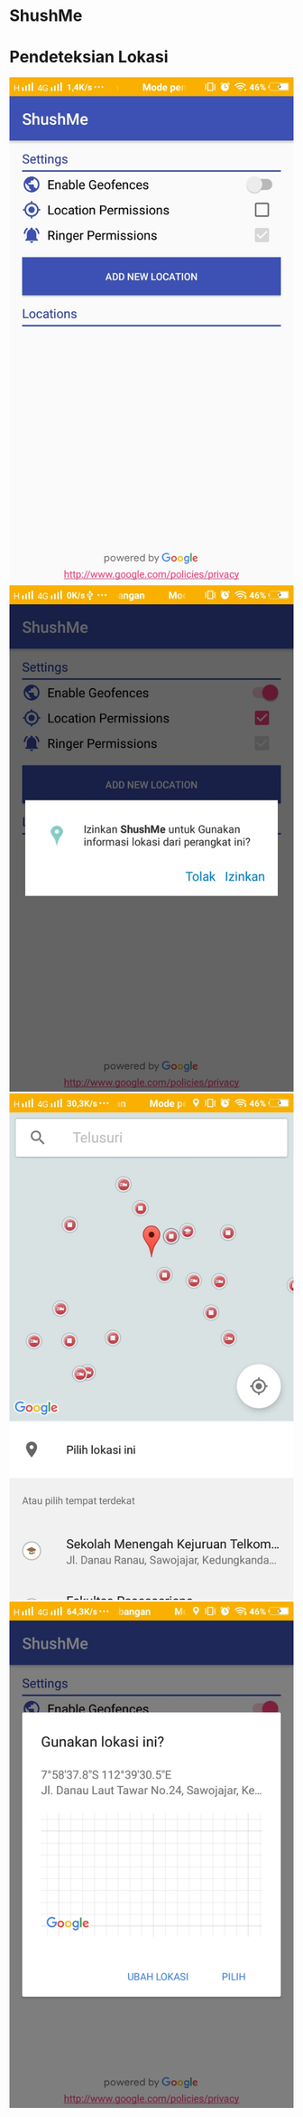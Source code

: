 # ShushMe
# Pendeteksian Lokasi

![ScreenShot1](https://github.com/nabilatamimi/Pendeteksian-Lokasi/blob/master/Screenshot_20171102_061710%5B1%5D.jpg)
![ScreenShot2](https://github.com/nabilatamimi/Pendeteksian-Lokasi/blob/master/Screenshot_20171102_061715%5B1%5D.jpg)
![ScreenShot3](https://github.com/nabilatamimi/Pendeteksian-Lokasi/blob/master/Screenshot_20171102_061729%5B1%5D.jpg)
![ScreenShot4](https://github.com/nabilatamimi/Pendeteksian-Lokasi/blob/master/Screenshot_20171102_061734%5B1%5D.jpg)
